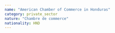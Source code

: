 ```yaml
---
name: "American Chamber of Commerce in Honduras"
category: private_sector
nature: "Chambre de commerce"
nationality: HND
---
```

    